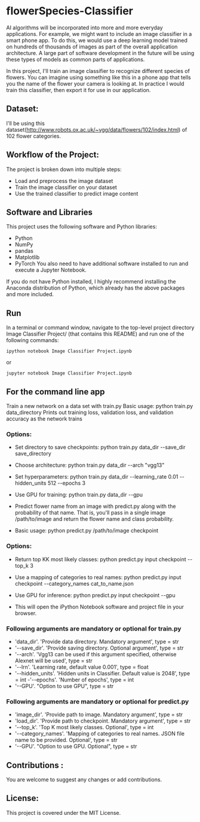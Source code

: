# flowerSpecies-Classifier
AI algorithms will be incorporated into more and more everyday applications. For example, we might want to include an image classifier in a smart phone app. To do this, we would use a deep learning model trained on hundreds of thousands of images as part of the overall application architecture. A large part of software development in the future will be using these types of models as common parts of applications.

In this project, I'll train an image classifier to recognize different species of flowers. You can imagine using something like this in a phone app that tells you the name of the flower your camera is looking at. In practice I would train this classifier, then export it for use in our application.


## Dataset:

I'll be using this dataset(http://www.robots.ox.ac.uk/~vgg/data/flowers/102/index.html) of 102 flower categories.

## Workflow of the Project:

The project is broken down into multiple steps:

- Load and preprocess the image dataset
- Train the image classifier on your dataset
- Use the trained classifier to predict image content

## Software and Libraries
This project uses the following software and Python libraries:

- Python
- NumPy
- pandas
- Matplotlib
- PyTorch
You also need to have additional software installed to run and execute a Jupyter Notebook.

If you do not have Python installed, I highly recommend installing the Anaconda distribution of Python, which already has the above packages and more included.

## Run
In a terminal or command window, navigate to the top-level project directory Image Classifier Project/ (that contains this README) and run one of the following commands:

`ipython notebook Image Classifier Project.ipynb`

or

`jupyter notebook Image Classifier Project.ipynb`

## For the command line app

Train a new network on a data set with train.py
Basic usage: python train.py data_directory
Prints out training loss, validation loss, and validation accuracy as the network trains

### Options:
* Set directory to save checkpoints: python train.py data_dir --save_dir save_directory

* Choose architecture: python train.py data_dir --arch "vgg13"

* Set hyperparameters: python train.py data_dir --learning_rate 0.01 --hidden_units 512 --epochs 3

* Use GPU for training: python train.py data_dir --gpu

* Predict flower name from an image with predict.py along with the probability of that name. That is, you'll pass in a single image /path/to/image and return the flower name and class probability.

* Basic usage: python predict.py /path/to/image checkpoint

### Options:
* Return top KK most likely classes: python predict.py input checkpoint --top_k 3

* Use a mapping of categories to real names: python predict.py input checkpoint --category_names cat_to_name.json

* Use GPU for inference: python predict.py input checkpoint --gpu

* This will open the iPython Notebook software and project file in your browser.


### Following arguments are mandatory or optional for train.py

- 'data_dir'. 'Provide data directory. Mandatory argument', type = str
- '--save_dir'. 'Provide saving directory. Optional argument', type = str
- '--arch'. 'Vgg13 can be used if this argument specified, otherwise Alexnet will be used', type = str
- '--lrn'. 'Learning rate, default value 0.001', type = float
- '--hidden_units'. 'Hidden units in Classifier. Default value is 2048', type = int
-'--epochs'. 'Number of epochs', type = int
- '--GPU'. "Option to use GPU", type = str

### Following arguments are mandatory or optional for predict.py

- 'image_dir'. 'Provide path to image. Mandatory argument', type = str
- 'load_dir'. 'Provide path to checkpoint. Mandatory argument', type = str
- '--top_k'. 'Top K most likely classes. Optional', type = int
- '--category_names'. 'Mapping of categories to real names. JSON file name to be provided. Optional', type = str
- '--GPU'. "Option to use GPU. Optional", type = str

## Contributions :
You are welcome to suggest any changes or add contributions.

## License:

This project is covered under the MIT License.
